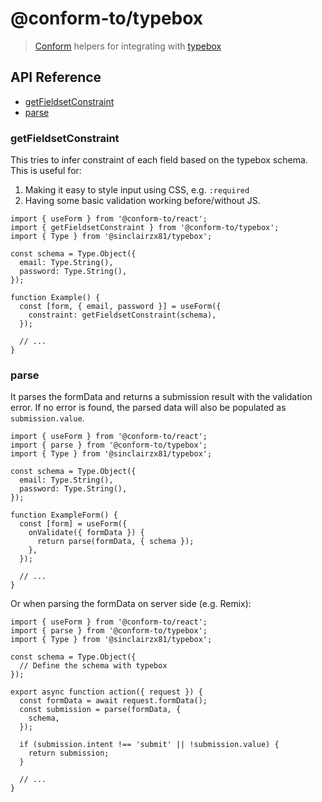 # @conform-to/typebox

> [Conform](https://github.com/edmundhung/conform) helpers for integrating with [typebox](https://github.com/sinclairzx81/typebox)

<!-- aside -->

## API Reference

- [getFieldsetConstraint](#getfieldsetconstraint)
- [parse](#parse)

<!-- /aside -->

### getFieldsetConstraint

This tries to infer constraint of each field based on the typebox schema. This is useful for:

1. Making it easy to style input using CSS, e.g. `:required`
2. Having some basic validation working before/without JS.

```tsx
import { useForm } from '@conform-to/react';
import { getFieldsetConstraint } from '@conform-to/typebox';
import { Type } from '@sinclairzx81/typebox';

const schema = Type.Object({
  email: Type.String(),
  password: Type.String(),
});

function Example() {
  const [form, { email, password }] = useForm({
    constraint: getFieldsetConstraint(schema),
  });

  // ...
}
```

### parse

It parses the formData and returns a submission result with the validation error. If no error is found, the parsed data will also be populated as `submission.value`.

```tsx
import { useForm } from '@conform-to/react';
import { parse } from '@conform-to/typebox';
import { Type } from '@sinclairzx81/typebox';

const schema = Type.Object({
  email: Type.String(),
  password: Type.String(),
});

function ExampleForm() {
  const [form] = useForm({
    onValidate({ formData }) {
      return parse(formData, { schema });
    },
  });

  // ...
}
```

Or when parsing the formData on server side (e.g. Remix):

```tsx
import { useForm } from '@conform-to/react';
import { parse } from '@conform-to/typebox';
import { Type } from '@sinclairzx81/typebox';

const schema = Type.Object({
  // Define the schema with typebox
});

export async function action({ request }) {
  const formData = await request.formData();
  const submission = parse(formData, {
    schema,
  });

  if (submission.intent !== 'submit' || !submission.value) {
    return submission;
  }

  // ...
}
```
